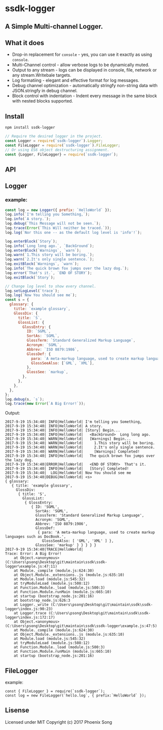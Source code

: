 # ssdk-logger
A Simple Multi-channel Logger.
------

## What it does
* Drop-in replacement for `console` - yes, you can use it exactly as using `console`.
* Multi-Channel control - allow verbose logs to be dynamically muted.
* Output to any stream - logs can be displayed in console, file, network or any stream.Writebale targets.
* Log formatiing - elegant and effective format for log messages.
* Debug channel optimization - automatically stringfy non-string data with JSON.stringfy in debug channel.
* Block control with indentation - Indent every message in the same block with nested blocks supported.


## Install
```bash
npm install ssdk-logger
```
```javascript
// Require the desired logger in the project.
const Logger = require(`ssdk-logger`).Logger;
const FileLogger = require(`ssdk-logger`).FileLogger;
// Or using ES6 object destructuring assignment.
const {Logger, FileLogger} = require(`ssdk-logger`);
```

## API
Logger
-----
### example:
```javascript
const log = new Logger({ prefix: `HelloWorld` });
log.info(`I'm telling you Something,`);
log.info(`A story.`);
log.debug(`This Message will not be seen.`);
log.trace(Error(`This Will neither be traced.`));
log.log(`Nor this one -- as the default log level is 'info'!`);

log.enterBlock(`Story`);
log.info(`Long long ago.`, `BackGround`);
log.enterBlock(`Warnings`, `warn`);
log.warn(`1.This story will be boring.`);
log.warn(`2.It's only single sentence.`);
log.exitBlock(`Warnings`, `warn`);
log.info(`The quick brown fox jumps over the lazy dog.`);
log.error(`That's it.`, `END OF STORY`);
log.exitBlock(`Story`);

// Change log level to show every channel.
log.setLogLevel(`trace`);
log.log(`Now You should see me`);
const s = {
  glossary: {
    title: `example glossary`,
    GlossDiv: {
      title: `S`,
      GlossList: {
        GlossEntry: {
          ID: `SGML`,
          SortAs: `SGML`,
          GlossTerm: `Standard Generalized Markup Language`,
          Acronym: `SGML`,
          Abbrev: `ISO 8879:1986`,
          GlossDef: {
            para: `A meta-markup language, used to create markup languages such as DocBook.`,
            GlossSeeAlso: [`GML`, `XML`],
          },
          GlossSee: `markup`,
        },
      },
    },
  },
};
log.debug(s, `s`);
log.trace(new Error(`A Big Error!`));
```
Output:
```
2017-9-19 15:34:40| INFO|HelloWorld| I'm telling you Something,
2017-9-19 15:34:40| INFO|HelloWorld| A story.
2017-9-19 15:34:40| INFO|HelloWorld| [Story] Begin...
2017-9-19 15:34:40| INFO|HelloWorld|   <BackGround>  Long long ago.
2017-9-19 15:34:40| WARN|HelloWorld|   [Warnings] Begin...
2017-9-19 15:34:40| WARN|HelloWorld|     1.This story will be boring.
2017-9-19 15:34:40| WARN|HelloWorld|     2.It's only single sentence.
2017-9-19 15:34:40| WARN|HelloWorld|     [Warnings] Completed!
2017-9-19 15:34:40| INFO|HelloWorld|   The quick brown fox jumps over the lazy dog.
2017-9-19 15:34:40|ERROR|HelloWorld|   <END OF STORY>  That's it.
2017-9-19 15:34:40| INFO|HelloWorld|   [Story] Completed!
2017-9-19 15:34:40|  LOG|HelloWorld| Now You should see me
2017-9-19 15:34:40|DEBUG|HelloWorld| <s>
{ glossary:
   { title: 'example glossary',
     GlossDiv:
      { title: 'S',
        GlossList:
         { GlossEntry:
            { ID: 'SGML',
              SortAs: 'SGML',
              GlossTerm: 'Standard Generalized Markup Language',
              Acronym: 'SGML',
              Abbrev: 'ISO 8879:1986',
              GlossDef:
               { para: 'A meta-markup language, used to create markup languages such as DocBook.',
                 GlossSeeAlso: [ 'GML', 'XML' ] },
              GlossSee: 'markup' } } } } }
2017-9-19 15:34:40|TRACE|HelloWorld|
Trace: Error: A Big Error!
    at Object.<anonymous> (C:\Users\psong\Desktop\git\maintain\ssdk\ssdk-logger\example.js:47:11)
    at Module._compile (module.js:624:30)
    at Object.Module._extensions..js (module.js:635:10)
    at Module.load (module.js:545:32)
    at tryModuleLoad (module.js:508:12)
    at Function.Module._load (module.js:500:3)
    at Function.Module.runMain (module.js:665:10)
    at startup (bootstrap_node.js:201:16)
    at bootstrap_node.js:626:3
    at Logger._write (C:\Users\psong\Desktop\git\maintain\ssdk\ssdk-logger\index.js:90:23)
    at Logger.trace (C:\Users\psong\Desktop\git\maintain\ssdk\ssdk-logger\index.js:172:17)
    at Object.<anonymous> (C:\Users\psong\Desktop\git\maintain\ssdk\ssdk-logger\example.js:47:5)
    at Module._compile (module.js:624:30)
    at Object.Module._extensions..js (module.js:635:10)
    at Module.load (module.js:545:32)
    at tryModuleLoad (module.js:508:12)
    at Function.Module._load (module.js:500:3)
    at Function.Module.runMain (module.js:665:10)
    at startup (bootstrap_node.js:201:16)
```

FileLogger
-----
example:
```
const { FileLogger } = require(`ssdk-logger`);
const log = new FileLogger(`hello.log`, { prefix:`HelloWorld` });
```

## Lisense
Licensed under MIT
Copyright (c) 2017 Phoenix Song
